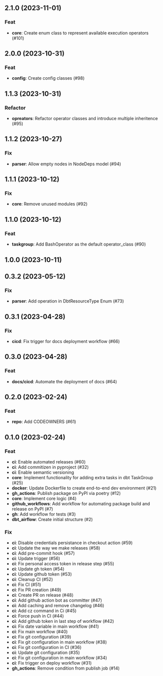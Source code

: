 ## 2.1.0 (2023-11-01)

### Feat

- **core**: Create enum class to represent available execution operators (#101)

## 2.0.0 (2023-10-31)

### Feat

- **config**: Create config classes (#98)

## 1.1.3 (2023-10-31)

### Refactor

- **opreators**: Refactor operator classes and introduce multiple inheritence (#95)

## 1.1.2 (2023-10-27)

### Fix

- **parser**: Allow empty nodes in NodeDeps model (#94)

## 1.1.1 (2023-10-12)

### Fix

- **core**: Remove unused modules (#92)

## 1.1.0 (2023-10-12)

### Feat

- **taskgroup**: Add BashOperator as the default operator_class (#90)

## 1.0.0 (2023-10-11)

## 0.3.2 (2023-05-12)

### Fix

- **parser**: Add operation in DbtResourceType Enum (#73)

## 0.3.1 (2023-04-28)

### Fix

- **cicd**: Fix trigger for docs deployment workflow (#66)

## 0.3.0 (2023-04-28)

### Feat

- **docs/cicd**: Automate the deployment of docs (#64)

## 0.2.0 (2023-02-24)

### Feat

- **repo**: Add CODEOWNERS (#61)

## 0.1.0 (2023-02-24)

### Feat

- **ci**: Enable automated releases (#60)
- **ci**: Add commitizen in pyproject (#32)
- **ci**: Enable semantic versioning
- **core**: Implement functionality for adding extra tasks in dbt TaskGroup (#25)
- **docker**: Update Dockerfile to create end-to-end dev environment (#21)
- **gh_actions**: Publish package on PyPI via poetry (#12)
- **core**: Implement core logic  (#4)
- **github_workflows**: Add workflow for automating package build and release on PyPI (#7)
- **gh**: Add workflow for tests (#3)
- **dbt_airflow**: Create initial structure (#2)

### Fix

- **ci**: Disable credentials persistance in checkout action (#59)
- **ci**: Update the way we make releases (#58)
- **ci**: Add pre-commit hook (#57)
- **ci**: Update trigger (#56)
- **ci**: Fix personal access token in release step (#55)
- **ci**: Update gh token (#54)
- **ci**: Update github token (#53)
- **ci**: Cleanup CI (#52)
- **ci**: Fix CI (#51)
- **ci**: Fix PR creation (#49)
- **ci**: Create PR on release (#48)
- **ci**: Add github action bot as committer (#47)
- **ci**: Add caching and remove changelog (#46)
- **ci**: Add cz command in Ci (#45)
- **ci**: Force push in CI (#44)
- **ci**: Add github token in last step of workflow (#42)
- **ci**: Fix date variable in main workflow (#41)
- **ci**: Fix main workflow (#40)
- **ci**: Fix git configuration (#39)
- **ci**: Fix git configuration in main workflow (#38)
- **ci**: Fix git configuration in CI (#36)
- **ci**: Update git configuration (#35)
- **ci**: Fix git configuration in main workflow (#34)
- **ci**: Fix trigger on deploy workflow (#31)
- **gh_actions**: Remove condition from publish job (#14)
